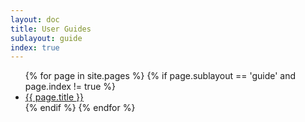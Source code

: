 ```yaml
---
layout: doc
title: User Guides
sublayout: guide
index: true
---
```


<ul>
{% for page in site.pages %}
{% if page.sublayout == 'guide' and page.index != true %}
  <li><a href="{{ site.baseurl }}{{ page.url }}">{{ page.title }}</a></li>
{% endif %}
{% endfor %}
</ul>

